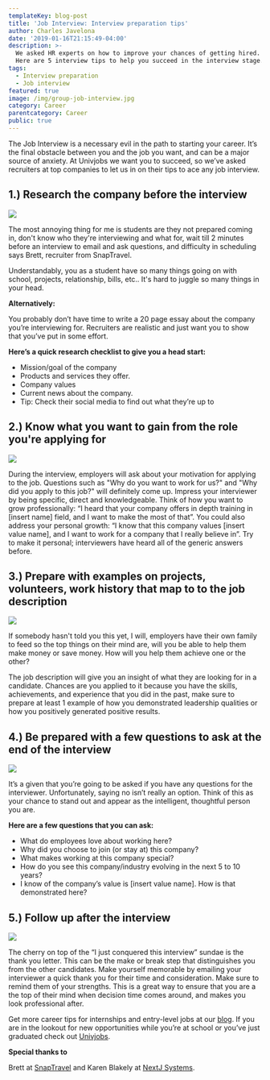 ```yaml
---
templateKey: blog-post
title: 'Job Interview: Interview preparation tips' 
author: Charles Javelona
date: '2019-01-16T21:15:49-04:00'
description: >-
  We asked HR experts on how to improve your chances of getting hired.
  Here are 5 interview tips to help you succeed in the interview stage.
tags:
  - Interview preparation
  - Job interview
featured: true
image: /img/group-job-interview.jpg
category: Career
parentcategory: Career
public: true
---
```


The Job Interview is a necessary evil in the path to starting your career. It’s the final obstacle between you and the job you want, and can be a major source of anxiety. At Univjobs we want you to succeed, so we’ve asked recruiters at top companies to let us in on their tips to ace any job interview. 

## 1.) Research the company before the interview

![](/img/instant-messege-on-laptop.jpg)


The most annoying thing for me is students are they not prepared coming in, don't know who they're interviewing and what for, wait till 2 minutes before an interview to email and ask questions, and difficulty in scheduling says Brett, recruiter from SnapTravel. 

Understandably, you as a student have so many things going on with school, projects, relationship, bills, etc.. It's hard to juggle so many things in your head. 

**Alternatively:**

You probably don’t have time to write a 20 page essay about the company you’re interviewing for. Recruiters are realistic and just want you to show that you’ve put in some effort. 

**Here’s a quick research checklist to give you a head start:**

- Mission/goal of the company
- Products and services they offer.
- Company values 
- Current news about the company. 
- Tip: Check their social media to find out what they’re up to 


## 2.) Know what you want to gain from the role you're applying for

![](/img/chess.jpg)

During the interview, employers will ask about your motivation for applying to the job. Questions such as "Why do you want to work for us?" and "Why did you apply to this job?" will definitely come up. Impress your interviewer by being specific, direct and knowledgeable. Think of how you want to grow professionally: “I heard that your company offers in depth training in [insert name] field, and I want to make the most of that”. You could also address your personal growth: 
“I know that this company values [insert value name], and I want to work for a company that I really believe in”. Try to make it personal; interviewers have heard all of the generic answers before. 


## 3.) Prepare with examples on projects, volunteers, work history that map to to the job description

![](/img/hand-design.jpg)
 
If somebody hasn't told you this yet, I will, employers have their own family to feed so the top things on their mind are, will you be able to help them make money or save money. How will you help them achieve one or the other?

The job description will give you an insight of what they are looking for in a candidate. Chances are you applied to it because you have the skills, achievements, and experience that you did in the past, make sure to prepare at least 1 example of how you demonstrated leadership qualities or how you positively generated positive results. 


## 4.) Be prepared with a few questions to ask at the end of the interview

![](/img/job-interview-woman.jpg)

It’s a given that you’re going to be asked if you have any questions for the interviewer. Unfortunately, saying no isn’t really an option. Think of this as your chance to stand out and appear as the intelligent, thoughtful person you are. 

**Here are a few questions that you can ask:**

- What do employees love about working here?
- Why did you choose to join (or stay at) this company?
- What makes working at this company special?
- How do you see this company/industry evolving in the next 5 to 10 years?
- I know of the company’s value is [insert value name]. How is that demonstrated here?


## 5.) Follow up after the interview

![](/img/woman-texting.jpg)


The cherry on top of the “I just conquered this interview” sundae is the thank you letter. This can be the make or break step that distinguishes you from the other candidates. Make yourself memorable by emailing your interviewer a quick thank you for their time and consideration.  Make sure to remind them of your strengths. This is a great way to ensure that you are a the top of their mind when decision time comes around, and makes you look professional after. 

Get more career tips for internships and entry-level jobs at our [blog](https://univjobs.ca/blog). If you are in the lookout for new opportunities while you’re at school or you’ve just graduated check out [Univjobs](https://univjobs.ca/?ref=interview_preparation_tips). 

**Special thanks to**

 Brett at [SnapTravel](https://www.snaptravel.com/) and Karen Blakely at [NextJ Systems](https://www.nexj.com/).


 



 
